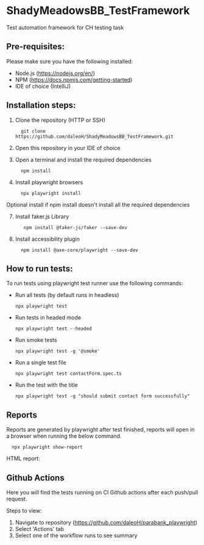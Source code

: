 # ShadyMeadowsBB_TestFramework
Test automation framework for CH testing task

## Pre-requisites:
Please make sure you have the following installed:

+ Node.js (https://nodejs.org/en/)
+ NPM (https://docs.npmjs.com/getting-started)
+ IDE of choice (IntelliJ)

## Installation steps:
1. Clone the repository (HTTP or SSH)
  
         git clone https://github.com/daleoH/ShadyMeadowsBB_TestFramework.git
4. Open this repository in your IDE of choice
5. Open a terminal and install the required dependencies
   
         npm install       
6. Install playwright browsers 
   
         npx playwright install      
  
Optional install if npm install doesn't install all the required dependencies

7. Install faker.js Library
          
          npm install @faker-js/faker --save-dev
8. Install accessibility plugin
   
         npm install @axe-core/playwright --save-dev

## How to run tests:
To run tests using playwright test runner use the following commands:
+ Run all tests (by default runs in headless)
   
      npx playwright test
      
+ Run tests in headed mode
      
      npx playwright test --headed
      
+ Run smoke tests
      
      npx playwright test -g '@smoke'
+ Run a single test file
      
      npx playwright test contactForm.spec.ts
+ Run the test with the title
      
      npx playwright test -g "should submit contact form successfully"


## Reports
Reports are generated by playwright after test finished, reports will open in a browser when running the below command.

      npx playwright show-report

HTML report:

## Github Actions
Here you will find the tests running on CI Github actions after each push/pull request. 

Steps to view:
1. Navigate to repository (https://github.com/daleoH/parabank_playwright)
2. Select 'Actions' tab
3. Select one of the workflow runs to see summary
